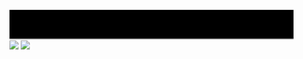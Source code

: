 ![](https://github.com/bzgnexe/bzgnexe/blob/90ca00d0e24d31c8430f1cb9ae2661b628eb398f/brt.gif)
![](https://github.com/bzgnexe/bozmaschine/blob/51a67a825976b7c58132094c81fc0557c51caf24/Github%20Cover.png)
![](https://github.com/bzgnexe/bozmaschine/blob/1e9e129c268931de13ed424014b11bb80826d245/Social%20Links.png)

